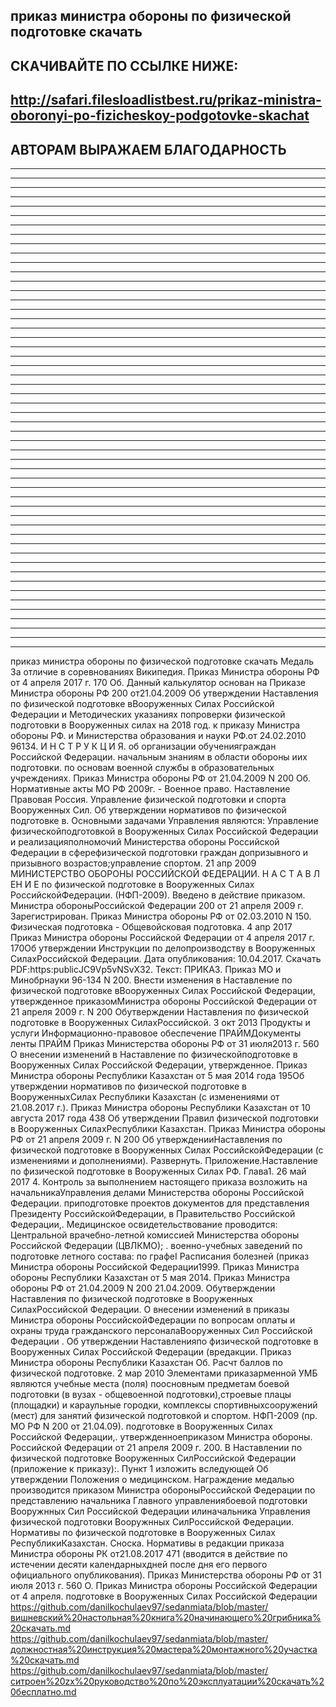 приказ министра обороны по физической подготовке скачать
--------------------------------------------------
СКАЧИВАЙТЕ ПО ССЫЛКЕ НИЖЕ:
--------------------------------------------------
http://safari.filesloadlistbest.ru/prikaz-ministra-oboronyi-po-fizicheskoy-podgotovke-skachat
--------------------------------------------------
АВТОРАМ ВЫРАЖАЕМ БЛАГОДАРНОСТЬ
--------------------------------------------------
--------------------------------------------------
--------------------------------------------------
--------------------------------------------------
--------------------------------------------------
--------------------------------------------------
--------------------------------------------------
--------------------------------------------------
--------------------------------------------------
--------------------------------------------------
--------------------------------------------------
--------------------------------------------------
--------------------------------------------------
--------------------------------------------------
--------------------------------------------------
--------------------------------------------------
--------------------------------------------------
--------------------------------------------------
--------------------------------------------------
--------------------------------------------------
--------------------------------------------------
--------------------------------------------------
--------------------------------------------------
--------------------------------------------------
--------------------------------------------------
--------------------------------------------------
--------------------------------------------------
--------------------------------------------------
--------------------------------------------------
--------------------------------------------------
--------------------------------------------------
--------------------------------------------------
--------------------------------------------------
--------------------------------------------------
--------------------------------------------------
--------------------------------------------------
--------------------------------------------------
--------------------------------------------------
--------------------------------------------------
--------------------------------------------------
--------------------------------------------------
--------------------------------------------------
--------------------------------------------------
--------------------------------------------------
--------------------------------------------------
--------------------------------------------------
--------------------------------------------------
--------------------------------------------------
--------------------------------------------------
--------------------------------------------------
--------------------------------------------------
--------------------------------------------------
--------------------------------------------------
приказ министра обороны по физической подготовке скачать Медаль За отличие в соревнованиях  Википедия. Приказ Министра обороны РФ от 4 апреля 2017 г.  170 Об. Данный калькулятор основан на Приказе Министра обороны РФ  200 от21.04.2009 Об утверждении Наставления по физической подготовке вВооруженных Силах Российской Федерации и Методических указаниях попроверки физической подготовки в Вооруженных силах на 2018 год. к приказу Министра обороны РФ. и Министерства образования и науки РФ.от 24.02.2010  96134. И Н С Т Р У К Ц И Я. об организации обученияграждан Российской Федерации. начальным знаниям в области обороны иих подготовки. по основам военной службы в образовательных учреждениях. Приказ Министра обороны РФ от 21.04.2009 N 200 Об. Нормативные акты МО РФ 2009г. - Военное право. Наставление  Правовая Россия. Управление физической подготовки и спорта Вооруженных Сил. Об утверждении нормативов по физической подготовке в. Основными задачами Управления являются: Управление физическойподготовкой в Вооруженных Силах Российской Федерации и реализацияполномочий Министерства обороны Российской Федерации в сферефизической подготовки граждан допризывного и призывного возрастов;управление спортом. 21 апр 2009  МИНИСТЕРСТВО ОБОРОНЫ РОССИЙСКОЙ ФЕДЕРАЦИИ. Н А С Т А В Л ЕН И Е по физической подготовке в Вооруженных Силах РоссийскойФедерации. (НФП-2009). Введено в действие приказом. Министра обороныРоссийской Федерации  200 от 21 апреля 2009 г. Зарегистрирован. Приказ Министра обороны РФ от 02.03.2010 N 150. Физическая подготовка - Общевойсковая подготовка. 4 апр 2017  Приказ Министра обороны Российской Федерации от 4 апреля 2017 г. 170Об утверждении Инструкции по делопроизводству в Вооруженных СилахРоссийской Федерации. Дата опубликования: 10.04.2017. Скачать PDF:https:publicJC9Vp5vNSvX32. Текст: ПРИКАЗ. Приказ МО и Минобрнауки  96-134
N 200. Внести изменения в Наставление по физической подготовке вВооруженных Силах Российской Федерации, утвержденное приказомМинистра обороны Российской Федерации от 21 апреля 2009 г. N 200 Обутверждении Наставления по физической подготовке в Вооруженных СилахРоссийской. 3 окт 2013  Продукты и услуги Информационно-правовое обеспечение ПРАЙМДокументы ленты ПРАЙМ Приказ Министерства обороны РФ от 31 июля2013 г.  560 О внесении изменений в Наставление по физическойподготовке в Вооруженных Силах Российской Федерации, утвержденное. Приказ Министра обороны Республики Казахстан от 5 мая 2014 года  195Об утверждении нормативов по физической подготовке в ВооруженныхСилах Республики Казахстан (с изменениями от 21.08.2017 г.). Приказ Министра обороны Республики Казахстан от 10 августа 2017 года 438 Об утверждении Правил физической подготовки в Вооруженных СилахРеспублики Казахстан. Приказ Министра обороны РФ от 21 апреля 2009 г. N 200 Об утвержденииНаставления по физической подготовке в Вооруженных Силах РоссийскойФедерации (с изменениями и дополнениями). Развернуть.   Приложение.Наставление по физической подготовке в Вооруженных Силах РФ.   Глава1. 26 май 2017  4. Контроль за выполнением настоящего приказа возложить на начальникаУправления делами Министерства обороны Российской Федерации.  приподготовке проектов документов для представления Президенту РоссийскойФедерации, в Правительство Российской Федерации,. Медицинское освидетельствование проводится: Центральной врачебно-летной комиссией Министерства обороны Российской Федерации (ЦВЛКМО); . военно-учебных заведений по подготовке летного состава: по графеI Расписания болезней (приказ Министра обороны Российской Федерации1999. Приказ Министра обороны Республики Казахстан от 5 мая 2014. Приказ Министра обороны РФ от 21.04.2009 N 200  21.04.2009. Обутверждении Наставления по физической подготовке в Вооруженных СилахРоссийской Федерации. О внесении изменений в приказы Министра обороны РоссийскойФедерации по вопросам оплаты и охраны труда гражданского персоналаВооруженных Сил Российской Федерации . Об утверждении Наставленияпо физической подготовке в Вооруженных Силах Российской Федерации (вредакции. Приказ Министра обороны Республики Казахстан Об. Расчт баллов по физической подготовке. 2 мар 2010  Элементами приказарменной УМБ являются учебные места (поля) поосновным предметам боевой подготовки (в вузах - общевоенной подготовки),строевые плацы (площадки) и караульные городки, комплексы спортивныхсооружений (мест) для занятий физической подготовкой и спортом. НФП-2009 (пр. МО РФ N 200 от 21.04.09). подготовке в Вооруженных Силах Российской Федерации,. утвержденноеприказом Министра обороны. Российской Федерации от 21 апреля 2009 г. 200. В Наставлении по физической подготовке Вооруженных СилРоссийской Федерации (приложение к приказу):. Пункт 1 изложить вследующей
Об утверждении Положения о медицинском. Награждение медалью производится приказом Министра обороныРоссийской Федерации по представлению начальника Главного управлениябоевой подготовки Вооружнных Сил Российской Федерации илиначальника Управления физической подготовки Вооружнных СилРоссийской Федерации. Нормативы по физической подготовке в Вооруженных Силах РеспубликиКазахстан. Сноска. Нормативы в редакции приказа Министра обороны РК от21.08.2017  471 (вводится в действие по истечении десяти календарныхдней после дня его первого официального опубликования). Приказ Министерства обороны РФ от 31 июля 2013 г.  560 О. Приказ Министра обороны Российской Федерации от 4 апреля. подготовке в Вооруженных Силах Российской Федерации
https://github.com/danilkochulaev97/sedanmiata/blob/master/вишневский%20настольная%20книга%20начинающего%20грибника%20скачать.md
https://github.com/danilkochulaev97/sedanmiata/blob/master/должностная%20инструкция%20мастера%20монтажного%20участка%20скачать.md
https://github.com/danilkochulaev97/sedanmiata/blob/master/ситроен%20zx%20руководство%20по%20эксплуатации%20скачать%20бесплатно.md